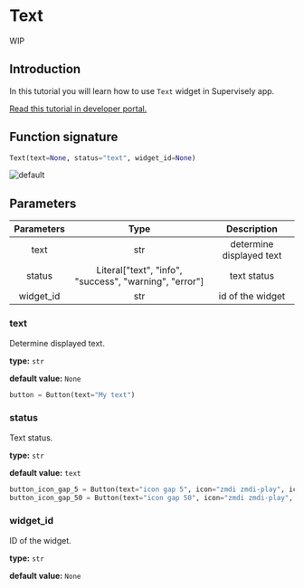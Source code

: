# Text

WIP

## Introduction

In this tutorial you will learn how to use `Text` widget in Supervisely app.

[Read this tutorial in developer portal.](https://developer.supervise.ly/app-development/apps-with-gui/button)

## Function signature

```python
Text(text=None, status="text", widget_id=None)
```

![default](https://user-images.githubusercontent.com/48913536/202175644-0dc9c62a-544c-4460-8efa-f9af66e0b14f.png)

## Parameters

| Parameters |                          Type                          |       Description        |
| :--------: | :----------------------------------------------------: | :----------------------: |
|    text    |                          str                           | determine displayed text |
|   status   | Literal["text", "info", "success", "warning", "error"] |       text status        |
| widget_id  |                          str                           |     id of the widget     |

### text

Determine displayed text.

**type:** `str`

**default value:** `None`

```python
button = Button(text="My text")
```

### status

Text status.

**type:** `str`

**default value:** `text`

```python
button_icon_gap_5 = Button(text="icon gap 5", icon="zmdi zmdi-play", icon_gap=5)
button_icon_gap_50 = Button(text="icon gap 50", icon="zmdi zmdi-play", icon_gap=50)
```

### widget_id

ID of the widget.

**type:** `str`

**default value:** `None`
